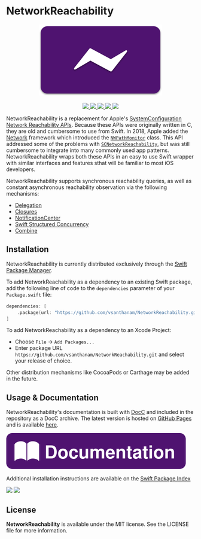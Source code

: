 # NetworkReachability

<p align="center">
    <img width="330" height="190" src="Images/Card.svg">
    <br />
    <br />
    <a href="https://github.com/vsanthanam/NetworkReachability/blob/main/LICENSE">
        <img src="https://img.shields.io/github/license/vsanthanam/NetworkReachability" />
    </a>
    <a href="https://github.com/vsanthanam/NetworkReachability/releases">
        <img src="https://img.shields.io/github/v/release/vsanthanam/NetworkReachability" />
    </a>
    <a href="https://github.com/vsanthanam/NetworkReachability/actions/workflows/swift.yml">
        <img src="https://img.shields.io/github/workflow/status/vsanthanam/NetworkReachability/Swift" />
    </a>
    <a href="https://swift.org">
        <img src="https://img.shields.io/badge/swift-5.6-critical" />
    </a>
    <a href="https://developer.apple.com">
        <img src="https://img.shields.io/badge/platform-iOS%2011%20%7C%20macOS%2010.13%20%7C%20tvOS%2011%20%7C%20watchOS%204-lightgrey" />
    </a>
</p>

NetworkReachability is a replacement for Apple's [SystemConfiguration](https://developer.apple.com/documentation/systemconfiguration) [Network Reachability APIs](https://developer.apple.com/documentation/systemconfiguration/scnetworkreachability?language=swift). Because these APIs were originally written in C, they are old and cumbersome to use from Swift. In 2018, Apple added the [Network](https://developer.apple.com/documentation/network) framework which introduced the [`NWPathMonitor`](https://developer.apple.com/documentation/network/nwpathmonitor) class. This API addressed some of the problems with [`SCNetworkReachability`](https://developer.apple.com/documentation/systemconfiguration/scnetworkreachability?language=swift), but was still cumbersome to integrate into many commonly used app patterns. NetworkReachability wraps both these APIs in an easy to use Swift wrapper with similar interfaces and features sthat will be familiar to most iOS developers.

NetworkReachability supports synchronous reachability queries, as well as constant asynchronous reachability observation via the following mechanisms:

* [Delegation](https://developer.apple.com/library/archive/documentation/General/Conceptual/DevPedia-CocoaCore/Delegation.html)
* [Closures](https://docs.swift.org/swift-book/LanguageGuide/Closures.html)
* [NotificationCenter](https://developer.apple.com/documentation/foundation/notificationcenter)
* [Swift Structured Concurrency](https://docs.swift.org/swift-book/LanguageGuide/Concurrency.html)
* [Combine](https://developer.apple.com/documentation/combine)

## Installation

NetworkReachability is currently distributed exclusively through the [Swift Package Manager](https://www.swift.org/package-manager/). 

To add NetworkReachability as a dependency to an existing Swift package, add the following line of code to the `dependencies` parameter of your `Package.swift` file:

```swift
dependencies: [
    .package(url: "https://github.com/vsanthanam/NetworkReachability.git", .upToNextMajor(from: "1.0.0"))
]
```

To add NetworkReachability as a dependency to an Xcode Project: 

- Choose `File` → `Add Packages...`
- Enter package URL `https://github.com/vsanthanam/NetworkReachability.git` and select your release of choice.

Other distribution mechanisms like CocoaPods or Carthage may be added in the future.

## Usage & Documentation

NetworkReachability's documentation is built with [DocC](https://developer.apple.com/documentation/docc) and included in the repository as a DocC archive. The latest version is hosted on [GitHub Pages](https://pages.github.com) and is available [here](https://reachability.tools/docs/documentation/networkreachability).

[![Documentation](Images/Documentation.svg)](https://reachability.tools/docs/documentation/networkreachability)

Additional installation instructions are available on the [Swift Package Index](https://swiftpackageindex.com/vsanthanam/NetworkReachability)

[![](https://img.shields.io/endpoint?url=https%3A%2F%2Fswiftpackageindex.com%2Fapi%2Fpackages%2Fvsanthanam%2FNetworkReachability%2Fbadge%3Ftype%3Dswift-versions)](https://swiftpackageindex.com/vsanthanam/NetworkReachability)
[![](https://img.shields.io/endpoint?url=https%3A%2F%2Fswiftpackageindex.com%2Fapi%2Fpackages%2Fvsanthanam%2FNetworkReachability%2Fbadge%3Ftype%3Dplatforms)](https://swiftpackageindex.com/vsanthanam/NetworkReachability)

## License

**NetworkReachability** is available under the MIT license. See the LICENSE file for more information.

